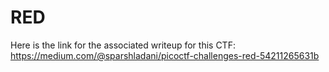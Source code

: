 # RED
Here is the link for the associated writeup for this CTF: https://medium.com/@sparshladani/picoctf-challenges-red-54211265631b
